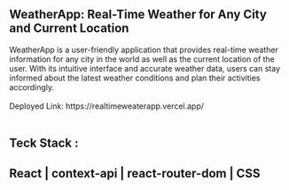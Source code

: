 <h2>WeatherApp: Real-Time Weather for Any City and Current Location</h2>
WeatherApp is a user-friendly application that provides real-time weather information for any city in the world as well as the current location of the user. With its intuitive interface and accurate weather data, users can stay informed about the latest weather conditions and plan their activities accordingly.
<br/>
<br/>
Deployed Link: https://realtimeweaterapp.vercel.app/
<br/><br/>
<h2>Teck Stack : <h2/>
React | context-api | react-router-dom | CSS 

